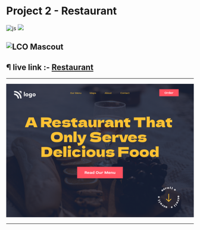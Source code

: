 # Project 2 - Restaurant
![js](https://img.shields.io/badge/JS-Bootcamp-yellow) ![](https://img.shields.io/badge/html-project2-green)

## ![LCO Mascout](https://learncodeonline.in/mascot.png) 

## ¶ live link :- [Restaurant](https://project3-justice.netlify.app/)

---
![preview](./assets/2.png)

---

